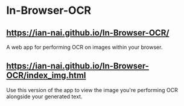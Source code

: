# In-Browser-OCR
## https://ian-nai.github.io/In-Browser-OCR/
A web app for performing OCR on images within your browser.

## https://ian-nai.github.io/In-Browser-OCR/index_img.html
Use this version of the app to view the image you're performing OCR alongside your generated text.
